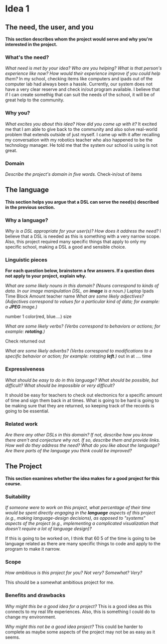 # Idea 1

## The need, the user, and you
**This section describes whom the project would serve and why you're interested
in the project.**


### What's the need?
_What need is met by your idea? Who are you helping? What is that person's
experience like now? How would their experience improve if you could help 
them?_ In my school, checking items like computers and ipads out of the computer lab had always been a hassle. 
Currently, our system does not have a very clear reserve and check in/out program available. I believe that if I can create somethig that can suit the needs of the school, it will be of great help to the community. 


### Why you?
_What excites you about this idea? How did you come up with it?_
It excited me that I am able to give back to the community and also solve real-world problem that extends outside of just myself. I came up with it after recalling my conversation with my robotics teacher who also happened to be the technology manager. He told me that the system our school is using is not great.

### Domain
_Describe the project's domain in five words._
Check-in/out of items

## The language
**This section helps you argue that a DSL can serve the need(s) described in
the previous section.**

### Why a language?
_Why is a DSL appropriate for your user(s)? How does it address the need?_
I believe that a DSL is needed as this is something with a very narrow scope. Also, this project required many specific things that apply to only my specific school, making a DSL a good and sensible choice. 

### Linguistic pieces
**For each question below, brainstorm a few answers. If a question does not
apply to your project, explain why.**

_What are some likely nouns in this domain? (Nouns correspond to kinds of
data. In our image manipulation DSL, an **image** is a noun.)_
Laptop
Ipads
Time
Block
Amount
teacher name
_What are some likely adjectives? (Adjectives correspond to values for a
particular kind of data; for example: a **JPEG** image.)_ 

number 1
color(red, blue....)
size

_What are some likely verbs? (Verbs correspond to behaviors or actions; for
example: **rotating**.)_

Check 
returned
out


_What are some likely adverbs? (Verbs correspond to modifications to a specific
behavior or action; for example: rotating **left**.)_
out
in
at .... time



### Expressiveness
_What should be easy to do in this language? What should be possible, but
difficult? What should be impossible or very difficult?_

It should be easy for teachers to check out electronics for a specific amount of time and sign them back in at times. 
What is going to be hard is going to be making sure that they are returned, so keeping track of the records is going to be essential. 

### Related work
_Are there any other DSLs in this domain? If not, describe how you know there
aren't and conjecture why not. If so, describe them and provide links. How well
do they address the need? What do you like about the language? Are there parts
of the language you think could be improved?_


## The Project
**This section examines whether the idea makes for a good project for this
course.**

### Suitability
_If someone were to work on this project, what percentage of their time would be
spent directly engaging in the **language** aspects of this project (e.g.,
making language-design decisions), as opposed to "systems" aspects of the
project (e.g., implementing a complicated visualization that doesn't require a
lot of language design)?_

If this is going to be worked on, I think that 60
5 of the time is going to be language related as there are many specific things to code and apply to the program to make it narrow. 
### Scope
_How ambitious is this project for you? Not very? Somewhat? Very?_

This should be a somewhat ambitious project for me. 

### Benefits and drawbacks
_Why might this be a good idea for a project?_ 
This is a good idea as this connects to my real life experiences. Also, this is something I could do to change my environment. 

_Why might this not be a good idea project?_
This could be harder to complete as maybe some aspects of the project may not be as easy as it seems. 
